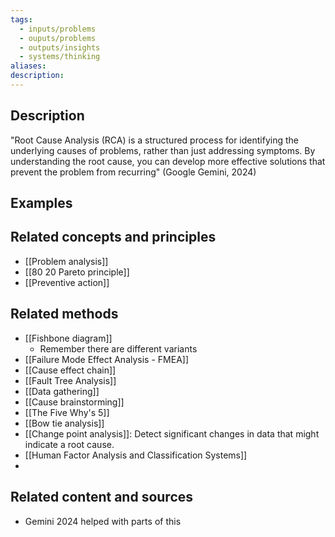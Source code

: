 ```yaml
---
tags:
  - inputs/problems
  - ouputs/problems
  - outputs/insights
  - systems/thinking
aliases: 
description:
---
```


## Description
"Root Cause Analysis (RCA) is a structured process for identifying the underlying causes of problems, rather than just addressing symptoms. By understanding the root cause, you can develop more effective solutions that prevent the problem from recurring" (Google Gemini, 2024)

## Examples 


## Related concepts and principles
- [[Problem analysis]]
- [[80 20 Pareto principle]]
- [[Preventive action]]

## Related methods
- [[Fishbone diagram]]
	- Remember there are different variants 
- [[Failure Mode Effect Analysis - FMEA]]
- [[Cause effect chain]]
- [[Fault Tree Analysis]]
- [[Data gathering]]
- [[Cause brainstorming]]
- [[The Five Why's 5]]
- [[Bow tie analysis]]
- [[Change point analysis]]: Detect significant changes in data that might indicate a root cause.
- [[Human Factor Analysis and Classification Systems]]
- 



## Related content and sources
- Gemini 2024 helped with parts of this